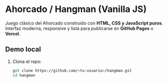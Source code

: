 # Ahorcado / Hangman (Vanilla JS)

Juego clásico del Ahorcado construido con **HTML, CSS y JavaScript puros**.  
Interfaz moderna, responsive y lista para publicarse en **GitHub Pages** o **Vercel**.

## Demo local

1. Clona el repo:
   ```bash
   git clone https://github.com/<tu-usuario>/hangman.git
   cd hangman
